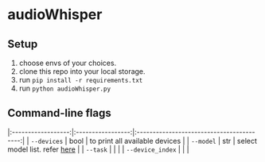 # audioWhisper

## Setup
1. choose envs of your choices.
2. clone this repo into your local storage.
3. run `pip install -r requirements.txt`
4. run `python audioWhisper.py`

## Command-line flags
|:------------------:|:-----------------:|:-----------------------------------------:|
|    `--devices`     |       bool        |       to print all available devices      |
|    `--model`       |      str          |      select model list. refer [here](https://github.com/openai/whisper)      |
|    `--task`        |                   |                                          |
|    `--device_index`             |                   |                                          |

